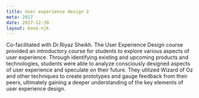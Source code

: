 ```yaml
---
title: User experience design 2
meta: 2017
date: 2017-12-30
layout: base.njk
--- 
```

Co-facilitated with Dr.Riyaz Sheikh. The User Experience Design course provided an introductory course for students to explore various aspects of user experience. Through identifying existing and upcoming products and technologies, students were able to analyze consciously designed aspects of user experience and speculate on their future. They utilized Wizard of Oz and other techniques to create prototypes and gauge feedback from their peers, ultimately gaining a deeper understanding of the key elements of user experience design.